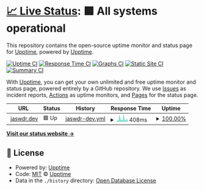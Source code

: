 # [📈 Live Status](https://upptime.github.io/upptime): <!--live status--> **🟩 All systems operational**

This repository contains the open-source uptime monitor and status page for [Upptime](https://upptime.js.org), powered by [Upptime](https://github.com/upptime/upptime).

[![Uptime CI](https://github.com/jaswdr/blog_uptime/workflows/Uptime%20CI/badge.svg)](https://github.com/jaswdr/blog_uptime/actions?query=workflow%3A%22Uptime+CI%22)
[![Response Time CI](https://github.com/jaswdr/blog_uptime/workflows/Response%20Time%20CI/badge.svg)](https://github.com/jaswdr/blog_uptime/actions?query=workflow%3A%22Response+Time+CI%22)
[![Graphs CI](https://github.com/jaswdr/blog_uptime/workflows/Graphs%20CI/badge.svg)](https://github.com/jaswdr/blog_uptime/actions?query=workflow%3A%22Graphs+CI%22)
[![Static Site CI](https://github.com/jaswdr/blog_uptime/workflows/Static%20Site%20CI/badge.svg)](https://github.com/jaswdr/blog_uptime/actions?query=workflow%3A%22Static+Site+CI%22)
[![Summary CI](https://github.com/jaswdr/blog_uptime/workflows/Summary%20CI/badge.svg)](https://github.com/jaswdr/blog_uptime/actions?query=workflow%3A%22Summary+CI%22)

With [Upptime](https://upptime.js.org), you can get your own unlimited and free uptime monitor and status page, powered entirely by a GitHub repository. We use [Issues](https://github.com/upptime/upptime/issues) as incident reports, [Actions](https://github.com/jaswdr/blog_uptime/actions) as uptime monitors, and [Pages](https://upptime.github.io/upptime) for the status page.

<!--start: status pages-->
<!-- This summary is generated by Upptime (https://github.com/upptime/upptime) -->
<!-- Do not edit this manually, your changes will be overwritten -->
<!-- prettier-ignore -->
| URL | Status | History | Response Time | Uptime |
| --- | ------ | ------- | ------------- | ------ |
| <img alt="" src="https://icons.duckduckgo.com/ip3/jaswdr.dev.ico" height="13"> [jaswdr.dev](https://jaswdr.dev/) | 🟩 Up | [jaswdr-dev.yml](https://github.com/jaswdr/blog_uptime/commits/HEAD/history/jaswdr-dev.yml) | <details><summary><img alt="Response time graph" src="./graphs/jaswdr-dev/response-time-week.png" height="20"> 408ms</summary><br><a href="https://jaswdr.github.io/blog_uptime/history/jaswdr-dev"><img alt="Response time 414" src="https://img.shields.io/endpoint?url=https%3A%2F%2Fraw.githubusercontent.com%2Fjaswdr%2Fblog_uptime%2FHEAD%2Fapi%2Fjaswdr-dev%2Fresponse-time.json"></a><br><a href="https://jaswdr.github.io/blog_uptime/history/jaswdr-dev"><img alt="24-hour response time 161" src="https://img.shields.io/endpoint?url=https%3A%2F%2Fraw.githubusercontent.com%2Fjaswdr%2Fblog_uptime%2FHEAD%2Fapi%2Fjaswdr-dev%2Fresponse-time-day.json"></a><br><a href="https://jaswdr.github.io/blog_uptime/history/jaswdr-dev"><img alt="7-day response time 408" src="https://img.shields.io/endpoint?url=https%3A%2F%2Fraw.githubusercontent.com%2Fjaswdr%2Fblog_uptime%2FHEAD%2Fapi%2Fjaswdr-dev%2Fresponse-time-week.json"></a><br><a href="https://jaswdr.github.io/blog_uptime/history/jaswdr-dev"><img alt="30-day response time 871" src="https://img.shields.io/endpoint?url=https%3A%2F%2Fraw.githubusercontent.com%2Fjaswdr%2Fblog_uptime%2FHEAD%2Fapi%2Fjaswdr-dev%2Fresponse-time-month.json"></a><br><a href="https://jaswdr.github.io/blog_uptime/history/jaswdr-dev"><img alt="1-year response time 419" src="https://img.shields.io/endpoint?url=https%3A%2F%2Fraw.githubusercontent.com%2Fjaswdr%2Fblog_uptime%2FHEAD%2Fapi%2Fjaswdr-dev%2Fresponse-time-year.json"></a></details> | <details><summary><a href="https://jaswdr.github.io/blog_uptime/history/jaswdr-dev">100.00%</a></summary><a href="https://jaswdr.github.io/blog_uptime/history/jaswdr-dev"><img alt="All-time uptime 100.00%" src="https://img.shields.io/endpoint?url=https%3A%2F%2Fraw.githubusercontent.com%2Fjaswdr%2Fblog_uptime%2FHEAD%2Fapi%2Fjaswdr-dev%2Fuptime.json"></a><br><a href="https://jaswdr.github.io/blog_uptime/history/jaswdr-dev"><img alt="24-hour uptime 100.00%" src="https://img.shields.io/endpoint?url=https%3A%2F%2Fraw.githubusercontent.com%2Fjaswdr%2Fblog_uptime%2FHEAD%2Fapi%2Fjaswdr-dev%2Fuptime-day.json"></a><br><a href="https://jaswdr.github.io/blog_uptime/history/jaswdr-dev"><img alt="7-day uptime 100.00%" src="https://img.shields.io/endpoint?url=https%3A%2F%2Fraw.githubusercontent.com%2Fjaswdr%2Fblog_uptime%2FHEAD%2Fapi%2Fjaswdr-dev%2Fuptime-week.json"></a><br><a href="https://jaswdr.github.io/blog_uptime/history/jaswdr-dev"><img alt="30-day uptime 100.00%" src="https://img.shields.io/endpoint?url=https%3A%2F%2Fraw.githubusercontent.com%2Fjaswdr%2Fblog_uptime%2FHEAD%2Fapi%2Fjaswdr-dev%2Fuptime-month.json"></a><br><a href="https://jaswdr.github.io/blog_uptime/history/jaswdr-dev"><img alt="1-year uptime 100.00%" src="https://img.shields.io/endpoint?url=https%3A%2F%2Fraw.githubusercontent.com%2Fjaswdr%2Fblog_uptime%2FHEAD%2Fapi%2Fjaswdr-dev%2Fuptime-year.json"></a></details>

<!--end: status pages-->

[**Visit our status website →**](https://upptime.github.io/upptime)

## 📄 License

- Powered by: [Upptime](https://github.com/upptime/upptime)
- Code: [MIT](./LICENSE) © [Upptime](https://upptime.js.org)
- Data in the `./history` directory: [Open Database License](https://opendatacommons.org/licenses/odbl/1-0/)
